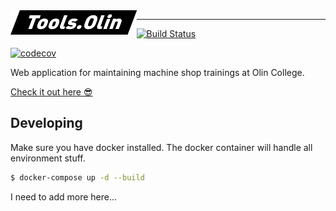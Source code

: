 <img src="./docs/images/logo.png" align="left" width="40%" />

---

[![Build Status](https://img.shields.io/travis/jack-greenberg/tools.olin.edu.svg?logo=travis)](https://travis-ci.org/jack-greenberg/tools.olin.edu)

[![codecov](https://codecov.io/gh/jack-greenberg/tools.olin.edu/branch/main/graph/badge.svg)](https://codecov.io/gh/jack-greenberg/tools.olin.edu)

Web application for maintaining machine shop trainings at Olin College.

[Check it out here :sunglasses:](https://tools.olin.edu)

## Developing

Make sure you have docker installed. The docker container will handle all environment stuff.

```bash
$ docker-compose up -d --build
```

I need to add more here...
